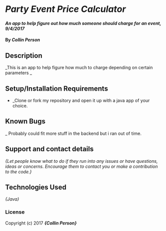 # _Party Event Price Calculator_

#### _An app to help figure out how much someone should charge for an event, 9/4/2017_

#### By _**Collin Person**_

## Description

_This is an app to help figure how much to charge depending on certain parameters _

## Setup/Installation Requirements

* _Clone or fork my repository and open it up with a java app of your choice.

## Known Bugs

_ Probably could fit more stuff in the backend but i ran out of time.

## Support and contact details

_{Let people know what to do if they run into any issues or have questions, ideas or concerns.  Encourage them to contact you or make a contribution to the code.}_

## Technologies Used

_{Java}_

### License

Copyright (c) 2017 **_{Collin Person}_**
